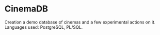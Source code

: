 # CinemaDB
Creation a demo database of cinemas and a few experimental actions on it. Languages ​​used: PostgreSQL, PL/SQL.
